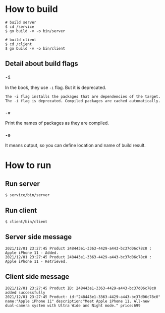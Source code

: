 # How to build
```shell
# build server
$ cd /service
$ go build -v -o bin/server

# build client
$ cd /client
$ go build -v -o bin/client
```

## Detail about build flags
### `-i`
In the book, they use `-i` flag. But it is deprecated.
```
The -i flag installs the packages that are dependencies of the target.
The -i flag is deprecated. Compiled packages are cached automatically.
```

### `-v`
Print the names of packages as they are compiled.

### `-o`
It means output, so you can define location and name of build result.

# How to run
## Run server
```shell
$ service/bin/server
```

## Run client
```shell
$ client/bin/client
```

## Server side message
```shell
2021/12/01 23:27:45 Product 248443e1-3363-4429-a443-bc37d06c78c0 : Apple iPhone 11 - Added.
2021/12/01 23:27:45 Product 248443e1-3363-4429-a443-bc37d06c78c0 : Apple iPhone 11 - Retrieved.
```

## Client side message
```shell
2021/12/01 23:27:45 Product ID: 248443e1-3363-4429-a443-bc37d06c78c0 added successfully
2021/12/01 23:27:45 Product: id:"248443e1-3363-4429-a443-bc37d06c78c0" name:"Apple iPhone 11" description:"Meet Apple iPhone 11. All-new dual-camera system with Ultra Wide and Night mode." price:699
```